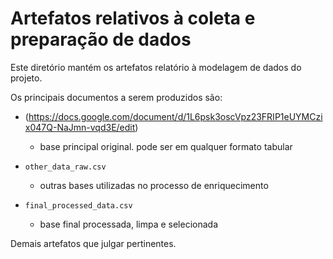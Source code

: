 # Artefatos relativos à coleta e preparação de dados

Este diretório mantém os artefatos relatório à modelagem de dados do projeto. 

Os principais documentos a serem produzidos são:

* (https://docs.google.com/document/d/1L6psk3oscVpz23FRIP1eUYMCzix047Q-NaJmn-vqd3E/edit)
	* base principal original. pode ser em qualquer formato tabular

* `other_data_raw.csv`
	* outras bases utilizadas no processo de enriquecimento

* `final_processed_data.csv`
  * base final processada, limpa e selecionada
	
Demais artefatos que julgar pertinentes.
